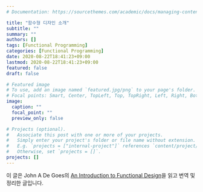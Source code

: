 ```yaml
---
# Documentation: https://sourcethemes.com/academic/docs/managing-content/

title: "함수형 디자인 소개"
subtitle: ""
summary: ""
authors: []
tags: [Functional Programming]
categories: [Functional Programming]
date: 2020-08-22T18:41:23+09:00
lastmod: 2020-08-22T18:41:23+09:00
featured: false
draft: false

# Featured image
# To use, add an image named `featured.jpg/png` to your page's folder.
# Focal points: Smart, Center, TopLeft, Top, TopRight, Left, Right, BottomLeft, Bottom, BottomRight.
image:
  caption: ""
  focal_point: ""
  preview_only: false

# Projects (optional).
#   Associate this post with one or more of your projects.
#   Simply enter your project's folder or file name without extension.
#   E.g. `projects = ["internal-project"]` references `content/project/deep-learning/index.md`.
#   Otherwise, set `projects = []`.
projects: []
---
```


이 글은 John A De Goes의 [An Introduction to Functional Design](https://degoes.net/articles/functional-design)을 읽고 번역 및 정리한 글입니다. 




